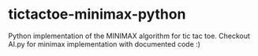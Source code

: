# tictactoe-minimax-python
Python implementation of the MINIMAX algorithm for tic tac toe.
Checkout AI.py for minimax implementation with documented code :)
